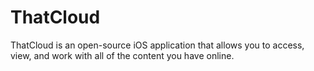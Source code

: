 ThatCloud
=========

ThatCloud is an open-source iOS application that allows you to access, view, and work with all of the content you have online.
